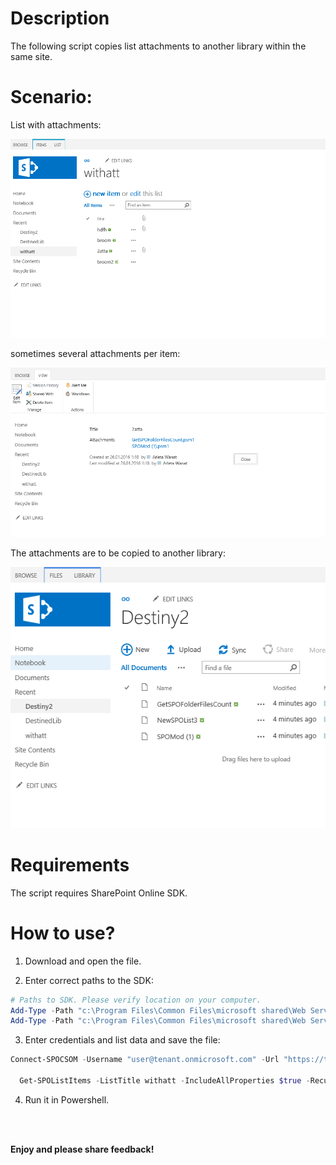 # Description
The following script copies list attachments to another library within the same site.



# Scenario:
 
List with attachments:

<img src="../Copy list attachments to a separate library/Capture.PNG">

sometimes several attachments per item:

<img src="../Copy list attachments to a separate library/Capture2.PNG">

The attachments are to be copied to another library:

<img src="../Copy list attachments to a separate library/Capture3.PNG">

# Requirements
The script requires SharePoint Online SDK.

# How to use?
1. Download and open the file.

2. Enter correct paths to the SDK:

```PowerShell
# Paths to SDK. Please verify location on your computer. 
Add-Type -Path "c:\Program Files\Common Files\microsoft shared\Web Server Extensions\16\ISAPI\Microsoft.SharePoint.Client.dll"  
Add-Type -Path "c:\Program Files\Common Files\microsoft shared\Web Server Extensions\16\ISAPI\Microsoft.SharePoint.Client.Runtime.dll" 
``` 
3. Enter credentials and list data and save the file:
 
```PowerShell
Connect-SPOCSOM -Username "user@tenant.onmicrosoft.com" -Url "https://tenant.sharepoint.com/sites/powie4"  
 
  Get-SPOListItems -ListTitle withatt -IncludeAllProperties $true -Recursive -DestinationLibrary "/sites/powie4/Destiny2/" -Overwrite $true
```  
 4. Run it in Powershell.


<br/><br/>

<b>Enjoy and please share feedback!</b>

